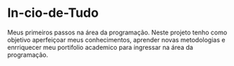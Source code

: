 # In-cio-de-Tudo
Meus primeiros passos na área da programação.
Neste projeto tenho como objetivo aperfeiçoar meus conhecimentos, aprender novas metodologias e enrriquecer meu portifolio academico para ingressar na área da programação.
